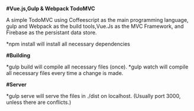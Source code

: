 **#Vue.js,Gulp & Webpack TodoMVC**

A simple TodoMVC using Coffeescript as the main programming language, gulp and Webpack as the build tools,Vue.Js as the MVC Framework, and Firebase as the persistant data store.

   *npm install will install all necessary dependencies

**#Building**

  *gulp build will compile all necessary files (once).
  *gulp watch will compile all necessary files every time a change is made.

**#Server**

   *gulp serve will serve the files in ./dist on localhost. (Usually port 3000, unless there are conflicts.)
